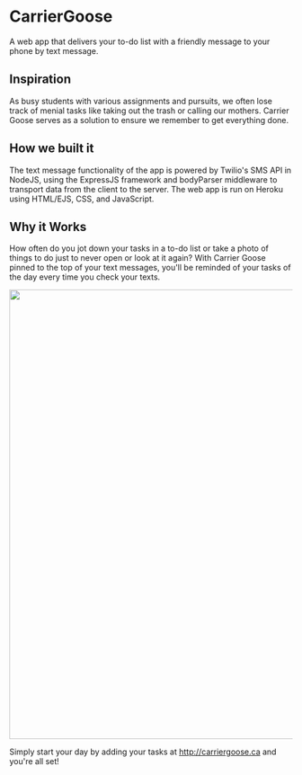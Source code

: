 # CarrierGoose
A web app that delivers your to-do list with a friendly message to your phone by text message.

## Inspiration
As busy students with various assignments and pursuits, we often lose track of menial tasks like taking out the trash or calling our mothers. Carrier Goose serves as a solution to ensure we remember to get everything done.

## How we built it
The text message functionality of the app is powered by Twilio's SMS API in NodeJS, using the ExpressJS framework and bodyParser middleware to transport data from the client to the server. The web app is run on Heroku using HTML/EJS, CSS, and JavaScript.

## Why it Works
How often do you jot down your tasks in a to-do list or take a photo of things to do just to never open or look at it again? With Carrier Goose pinned to the top of your text messages, you'll be reminded of your tasks of the day every time you check your texts.

<img src='https://user-images.githubusercontent.com/45378799/148705001-8e2b0c70-beae-47bf-b51b-0186593286b4.png' width=800px/>

Simply start your day by adding your tasks at http://carriergoose.ca and you're all set!



